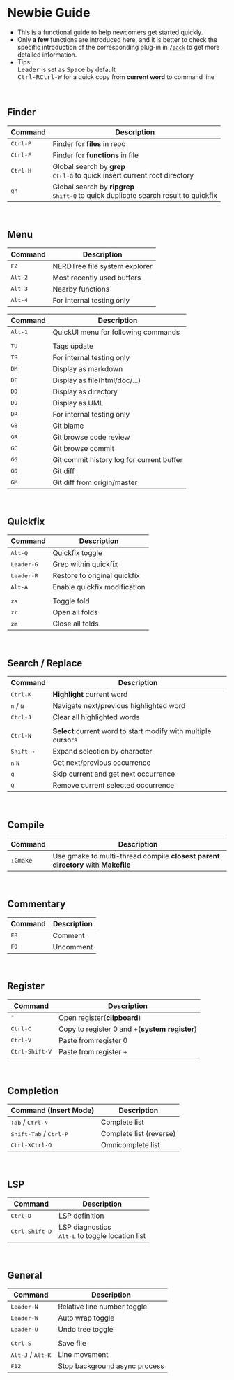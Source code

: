 # Newbie Guide

 - This is a functional guide to help newcomers get started quickly.  
 - Only **a few** functions are introduced here, and it is better to check the specific introduction of the corresponding plug-in in [`/pack`](https://github.com/shawnvim/vim-universal/tree/master/pack) to get more detailed information.  
 - Tips:  
 <kbd>Leader</kbd> is set as <kbd>Space</kbd> by default  
 <kbd>Ctrl-R</kbd><kbd>Ctrl-W</kbd> for a quick copy from **current word** to command line

<br>

## Finder  

| Command                                    | Description
| ----------------------                     | ----------------------
| <kbd>Ctrl-P</kbd>                          | Finder for **files** in repo
| <kbd>Ctrl-F</kbd>                          | Finder for **functions** in file
| <kbd>Ctrl-H</kbd>                          | Global search by **grep**<br><kbd>Ctrl-G</kbd> to quick insert current root directory
| <kbd>gh</kbd>                              | Global search by **ripgrep**<br><kbd>Shift-Q</kbd> to quick duplicate search result to quickfix

<br>

## Menu  

| Command                                    | Description
| ----------------------                     | ----------------------
| <kbd>F2</kbd>                              | NERDTree file system explorer
| <kbd>Alt-2</kbd>                           | Most recently used buffers
| <kbd>Alt-3</kbd>                           | Nearby functions
| <kbd>Alt-4</kbd>                           | For internal testing only

| Command                                    | Description
| ----------------------                     | ----------------------
| <kbd>Alt-1</kbd>                           | QuickUI menu for following commands
| |
| <kbd>TU</kbd>                              | Tags update
| <kbd>TS</kbd>                              | For internal testing only
| <kbd>DM</kbd>                              | Display as markdown
| <kbd>DF</kbd>                              | Display as file(html/doc/...)
| <kbd>DD</kbd>                              | Display as directory
| <kbd>DU</kbd>                              | Display as UML
| <kbd>DR</kbd>                              | For internal testing only
| <kbd>GB</kbd>                              | Git blame
| <kbd>GR</kbd>                              | Git browse code review
| <kbd>GC</kbd>                              | Git browse commit
| <kbd>GG</kbd>                              | Git commit history log for current buffer
| <kbd>GD</kbd>                              | Git diff
| <kbd>GM</kbd>                              | Git diff from origin/master

<br>

## Quickfix  

| Command                                    | Description
| ----------------------                     | ----------------------
| <kbd>Alt-Q</kbd>                           | Quickfix toggle
| <kbd>Leader-G</kbd>                        | Grep within quickfix
| <kbd>Leader-R</kbd>                        | Restore to original quickfix
| <kbd>Alt-A</kbd>                           | Enable quickfix modification
|  |
| <kbd>za</kbd>                              | Toggle fold
| <kbd>zr</kbd>                              | Open all folds
| <kbd>zm</kbd>                              | Close all folds

<br>

## Search / Replace  

| Command                                    | Description
| ----------------------                     | ----------------------
| <kbd>Ctrl-K</kbd>                          | **Highlight** current word
| <kbd>n</kbd> / <kbd>N</kbd>                | Navigate next/previous highlighted word
| <kbd>Ctrl-J</kbd>                          | Clear all highlighted words
| |
| <kbd>Ctrl-N</kbd>                          | **Select** current word to start modify with multiple cursors
| <kbd>Shift-→</kbd>                         | Expand selection by character
| <kbd>n</kbd> <kbd>N</kbd>                  | Get next/previous occurrence
| <kbd>q</kbd>                               | Skip current and get next occurrence
| <kbd>Q</kbd>                               | Remove current selected occurrence

<br>

## Compile  

| Command                                    | Description
| ----------------------                     | ----------------------
| `:Gmake`                             | Use gmake to multi-thread compile **closest parent directory** with **Makefile**

<br>

## Commentary  

| Command                                    | Description
| ----------------------                     | ----------------------
| <kbd>F8</kbd>                              | Comment
| <kbd>F9</kbd>                              | Uncomment

<br>

## Register  

| Command                                    | Description
| ----------------------                     | ----------------------
| <kbd>"</kbd>                               | Open register(**clipboard**)
| <kbd>Ctrl-C</kbd>                          | Copy to register 0 and +(**system register**)
| <kbd>Ctrl-V</kbd>                          | Paste from register 0
| <kbd>Ctrl-Shift-V</kbd>                    | Paste from register +

<br>

## Completion  

| Command (Insert Mode)                      | Description
| ----------------------                     | ----------------------
| <kbd>Tab</kbd> / <kbd>Ctrl-N</kbd>         | Complete list
| <kbd>Shift-Tab</kbd> / <kbd>Ctrl-P</kbd>   | Complete list (reverse)
| <kbd>Ctrl-X</kbd><kbd>Ctrl-O</kbd>         | Omnicomplete list

<br>

## LSP  

| Command                                    | Description
| ----------------------                     | ----------------------
| <kbd>Ctrl-D</kbd>                          | LSP definition
| <kbd>Ctrl-Shift-D</kbd>                    | LSP diagnostics<br><kbd>Alt-L</kbd> to toggle location list

<br>

## General  

| Command                                    | Description
| ----------------------                     | ----------------------
| <kbd>Leader-N</kbd>                        | Relative line number toggle
| <kbd>Leader-W</kbd>                        | Auto wrap toggle
| <kbd>Leader-U</kbd>                        | Undo tree toggle
| |
| <kbd>Ctrl-S</kbd>                          | Save file
| <kbd>Alt-J</kbd> / <kbd>Alt-K</kbd>        | Line movement
| <kbd>F12</kbd>                             | Stop background async process

<br>

